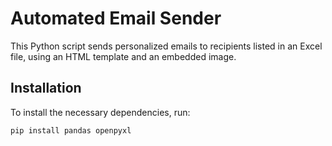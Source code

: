 # Automated Email Sender

This Python script sends personalized emails to recipients listed in an Excel file, using an HTML template and an embedded image.

## Installation

To install the necessary dependencies, run:

```bash
pip install pandas openpyxl
